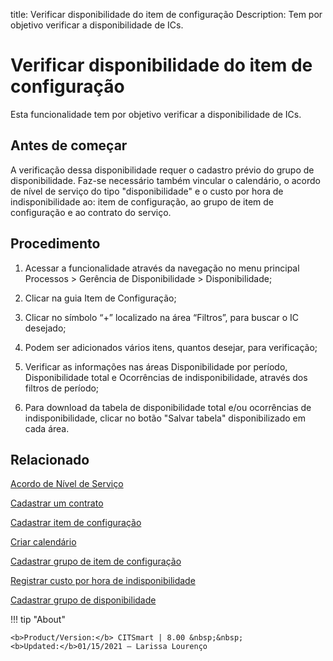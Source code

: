 title: Verificar disponibilidade do item de configuração
Description: Tem por objetivo verificar a disponibilidade de ICs.
# Verificar disponibilidade do item de configuração

Esta funcionalidade tem por objetivo verificar a disponibilidade de ICs.

Antes de começar
--------------------

A verificação dessa disponibilidade requer o cadastro prévio do grupo de
disponibilidade. Faz-se necessário também vincular o calendário, o acordo de
nível de serviço do tipo "disponibilidade" e o custo por hora de
indisponibilidade ao: item de configuração, ao grupo de item de configuração e
ao contrato do serviço.

Procedimento
----------------

1.  Acessar a funcionalidade através da navegação no menu principal Processos \>
    Gerência de Disponibilidade \> Disponibilidade;

2.  Clicar na guia Item de Configuração;

3.  Clicar no símbolo “+” localizado na área “Filtros”, para buscar o IC
    desejado;

4.  Podem ser adicionados vários itens, quantos desejar, para verificação;

5.  Verificar as informações nas áreas Disponibilidade por período,
    Disponibilidade total e Ocorrências de indisponibilidade, através dos
    filtros de período;

6.  Para download da tabela de disponibilidade total e/ou ocorrências de
    indisponibilidade, clicar no botão "Salvar tabela" disponibilizado em cada
    área.

Relacionado
----------------

[Acordo de Nível de Serviço](/pt-br/citsmart-platform-8/processes/service-level/use/service-level-agreement.html)

[Cadastrar um contrato](/pt-br/citsmart-platform-8/additional-features/contract-management/use/register-contract.html)

[Cadastrar item de configuração](/pt-br/citsmart-platform-8/processes/configuration/use/register-CI.html)

[Criar calendário](/pt-br/citsmart-platform-8/platform-administration/time/create-calendar.html)

[Cadastrar grupo de item de configuração](/pt-br/citsmart-platform-8/processes/configuration/configuration/register-configuration-item-group.html)

[Registrar custo por hora de indisponibilidade](/pt-br/citsmart-platform-8/processes/configuration/use/cost-per-hour-unavailability.html) 

[Cadastrar grupo de disponibilidade](/pt-br/citsmart-platform-8/processes/availability/configuration/register-availability-group.html)

!!! tip "About"

    <b>Product/Version:</b> CITSmart | 8.00 &nbsp;&nbsp;
    <b>Updated:</b>01/15/2021 – Larissa Lourenço
